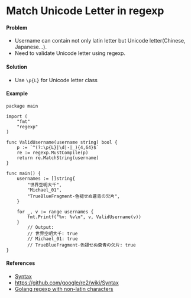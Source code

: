 # Match Unicode Letter in regexp

#### Problem
* Username can contain not only latin letter but Unicode letter(Chinese, Japanese...).
* Need to validate Unicode letter using regexp.

#### Solution
* Use `\p{L}` for Unicode letter class

#### Example
```
package main

import (
	"fmt"
	"regexp"
)

func ValidUsername(username string) bool {
	p := `^(?:\p{L}|\d|-|_){4,64}$`
	re := regexp.MustCompile(p)
	return re.MatchString(username)
}

func main() {
	usernames := []string{
		"世界空明大千",
		"Michael_01",
		"TrueBlueFragment-色褪せぬ蒼青の欠片",
	}

	for _, v := range usernames {
		fmt.Printf("%v: %v\n", v, ValidUsername(v))
	}
        // Output:
        // 世界空明大千: true
        // Michael_01: true
        // TrueBlueFragment-色褪せぬ蒼青の欠片: true
}

```

#### References
* [Syntax](https://godoc.org/regexp/syntax#hdr-Syntax)
* <https://github.com/google/re2/wiki/Syntax>
* [Golang regexp with non-latin characters](https://stackoverflow.com/questions/30482793/golang-regexp-with-non-latin-characters)
